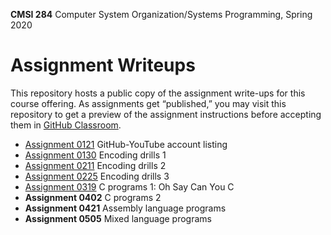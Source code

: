 **CMSI 284** Computer System Organization/Systems Programming, Spring 2020

# Assignment Writeups
This repository hosts a public copy of the assignment write-ups for this course offering. As assignments get “published,” you may visit this repository to get a preview of the assignment instructions before accepting them in [GitHub Classroom](https://classroom.github.com).

- [Assignment 0121](https://dondi.lmu.build/spring2020/cmsi284/cmsi284-spring2020-hw0121.pdf) GitHub-YouTube account listing
- [Assignment 0130](./encoding1.md) Encoding drills 1
- [Assignment 0211](./encoding2.md) Encoding drills 2
- [Assignment 0225](./encoding3.md) Encoding drills 3
- [Assignment 0319](./oh-say-can-you-c.md) C programs 1: Oh Say Can You C
- **Assignment 0402** C programs 2
- **Assignment 0421** Assembly language programs
- **Assignment 0505** Mixed language programs
